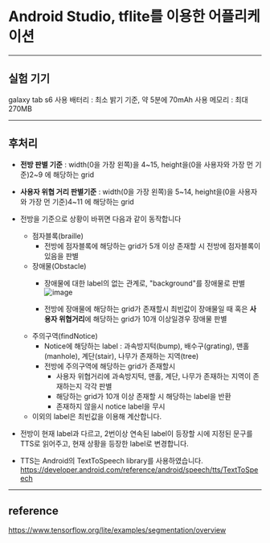 # Android Studio, tflite를 이용한 어플리케이션
***

## 실험 기기
galaxy tab s6
사용 배터리 : 최소 밝기 기준, 약 5분에 70mAh
사용 메모리 : 최대 270MB
***

## 후처리
- **전방 판별 기준** : width(0을 가장 왼쪽)을 4\~15, height을(0을 사용자와 가장 먼 기준)2\~9 에 해당하는 grid


- **사용자 위협 거리 판별기준** : width(0을 가장 왼쪽)을 5\~14, height을(0을 사용자와 가장 먼 기준)4\~11 에 해당하는 grid


- 전방을 기준으로 상황이 바뀌면 다음과 같이 동작합니다
  - 점자블록(braille)
    -  전방에 점자블록에 해당하는 grid가 5개 이상 존재할 시 전방에 점자블록이 있음을 판별
  - 장애물(Obstacle)
    - 장애물에 대한 label의 없는 관계로, "background"를 장애물로 판별
    ![image](https://user-images.githubusercontent.com/71861842/147430047-98ec6f62-298f-4dea-be1b-c6125486065e.png)

    - 전방에 장애물에 해당하는 grid가 존재할시 최빈값이 장애물일 때 혹은 **사용자 위협거리**에 해당하는 grid가 10개 이상일경우 장애물 판별
  - 주의구역(findNotice)
    - Notice에 해당하는 label : 과속방지턱(bump), 배수구(grating), 맨홀(manhole), 계단(stair), 나무가 존재하는 지역(tree)
    - 전방에 주의구역에 해당하는 grid가 존재할시 
      - 사용자 위협거리에 과속방지턱, 맨홀, 계단, 나무가 존재하는 지역이 존재하는지 각각 판별
      - 해당하는 grid가 10개 이상 존재할 시 해당하는 label을 반환
      - 존재하지 않을시 notice label을 무시
  - 이외의 label은 최빈값을 이용해 계산합니다.


- 전방이 현재 label과 다르고, 2번이상 연속된 label이 등장할 시에 지정된 문구를 TTS로 읽어주고, 현재 상황을 등장한 label로 변경합니다.
- TTS는 Android의 TextToSpeech library를 사용하였습니다. https://developer.android.com/reference/android/speech/tts/TextToSpeech
***

## reference
https://www.tensorflow.org/lite/examples/segmentation/overview
